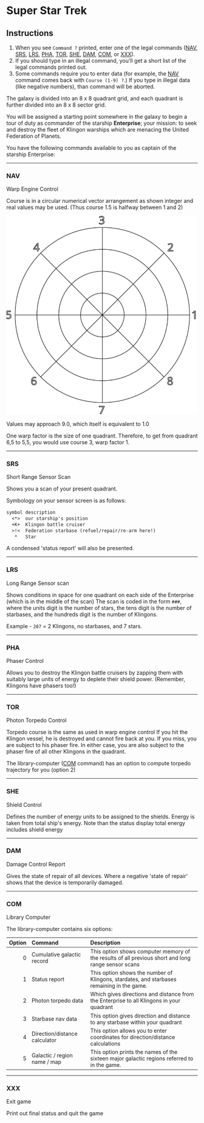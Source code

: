 # Super Star Trek

## Instructions

1. When you see `Command ?` printed, enter one of the legal commands ([NAV](#nav), [SRS](#srs), [LRS](#lrs), [PHA](#pha), [TOR](#tor), [SHE](#she), [DAM](#dam), [COM](#com), or [XXX](#xxx)).
2. If you should type in an illegal command, you'll get a short list of the legal commands printed out.
3. Some commands require you to enter data (for example, the [NAV](#nav) command comes back with `Course (1-9) ?`.)  If you type in illegal data (like negative numbers), than command will be aborted.

The galaxy is divided into an 8 x 8 quadrant grid, and each quadrant is further divided into an 8 x 8 sector grid.

You will be assigned a starting point somewhere in the galaxy to begin a tour of duty as commander of the starship **Enterprise**; your mission: to seek and destroy the fleet of Klingon warships which are menacing the United Federation of Planets.

You have the following commands available to you as captain of the starship Enterprise:

---

### NAV

Warp Engine Control

Course is in a circular numerical vector arrangement as shown integer and real values may be used.  (Thus course 1.5 is halfway between 1 and 2)

![Course](compass.svg)

Values may approach 9.0, which itself is equivalent to 1.0

One warp factor is the size of one quadrant.  Therefore, to get from quadrant 6,5 to 5,5, you would use course 3, warp factor 1.

<!-- Add example screen here -->

---

### SRS

Short Range Sensor Scan

Shows you a scan of your present quadrant.

Symbology on your sensor screen is as follows:

``` text
symbol description                                      
  <*>  our starship's position                          
  +K+  Klingon battle cruiser                           
  >!<  Federation starbase (refuel/repair/re-arm here!) 
   *   Star                                             
```

A condensed 'status report' will also be presented.

<!-- Add example screen here -->

---

### LRS

Long Range Sensor scan

Shows conditions in space for one quadrant on each side of the Enterprise (which is in the middle of the scan) The scan is coded in the form `###`, where the units digit is the number of stars, the tens digit is the number of starbases, and the hundreds digit is the number of Klingons.

Example - `207` = 2 Klingons, no starbases, and 7 stars.

<!-- Add example screen here -->

---

### PHA

Phaser Control

Allows you to destroy the Klingon battle cruisers by zapping them with suitably large units of energy to deplete their shield power.  (Remember, Klingons have phasers too!)

<!-- Add example screen here -->

---

### TOR

Photon Torpedo Control

Torpedo course is the same as used in warp engine control If you hit the Klingon vessel, he is destroyed and cannot fire back at you.  If you miss, you are subject to his phaser fire.  In either case, you are also subject to the phaser fire of all other Klingons in the quadrant.

The library-computer ([COM](#com) command) has an option to compute torpedo trajectory for you (option 2)

---

### SHE

Shield Control

Defines the number of energy units to be assigned to the shields.  Energy is taken from total ship's energy.  Note than the status display total energy includes shield energy

<!-- Add example screen here -->

---

### DAM

Damage Control Report

Gives the state of repair of all devices.  Where a negative 'state of repair' shows that the device is temporarily damaged.

<!-- Add example screen here -->

---

### COM

Library Computer

The library-computer contains six options:

| Option | Command                       | Description                                                                                        |
|-------:|:------------------------------|:---------------------------------------------------------------------------------------------------|
| 0      | Cumulative galactic record    | This option shows computer memory of the results of all previous short and long range sensor scans |
| 1      | Status report                 | This option shows the number of Klingons, stardates, and starbases remaining in the game.          |
| 2      | Photon torpedo data           | Which gives directions and distance from the Enterprise to all Klingons in your quadrant           |
| 3      | Starbase nav data             | This option gives direction and distance to any starbase within your quadrant                      |
| 4      | Direction/distance calculator | This option allows you to enter coordinates for direction/distance calculations                    |
| 5      | Galactic / region name / map  | This option prints the names of the sixteen major galactic regions referred to in the game.        |

---

### XXX

Exit game

Print out final status and quit the game
